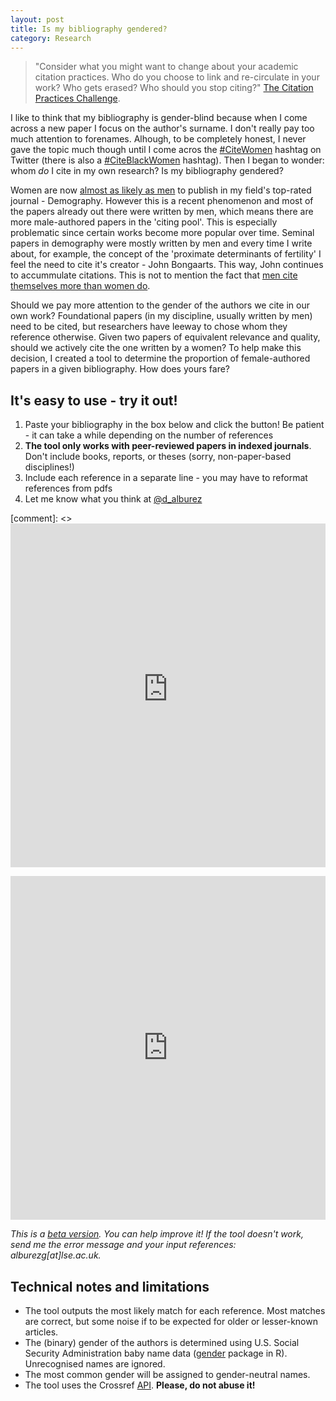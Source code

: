 ```yaml
---
layout: post
title: Is my bibliography gendered?
category: Research
---
```


> "Consider what you might want to change about your academic citation practices. Who do you choose to link and re-circulate in your work? Who gets erased? 
Who should you stop citing?" [The Citation Practices Challenge](http://www.criticalethnicstudiesjournal.org/citation-practices/).

I like to think that my bibliography is gender-blind because when I come across a new paper I focus on the author's surname. I don't really pay 
too much attention to forenames. Alhough, to be completely honest, I never gave the topic much though until I come acros the 
[#CiteWomen](https://twitter.com/hashtag/citewomen) hashtag on Twitter 
(there is also a [#CiteBlackWomen](https://twitter.com/hashtag/citeblackwomen) hashtag). Then I began to wonder: whom *do* I cite in my own research? 
Is my bibliography gendered?

Women are now [almost as likely as men](https://demotrends.org/2016/11/17/gendered-pattern-of-publication-in-demography/) to publish in my field's top-rated 
journal - Demography. However this is a recent phenomenon and most of the papers already out there were written by men, which means there are more 
male-authored papers in the 'citing pool'. This is especially problematic since certain works become more popular over time. Seminal papers in demography 
were mostly written by men and every time I write about, for example, the concept of the 'proximate determinants of fertility' I feel the need to cite 
it's creator - John Bongaarts. This way, John continues to accummulate citations. This is not to mention the fact that 
[men cite themselves more than women do](https://www.nature.com/news/men-cite-themselves-more-than-women-do-1.20176). 

Should we pay more attention to the gender of the authors we cite in our own work? Foundational papers (in my discipline, usually written by men) 
need to be cited, but researchers have leeway to chose whom they reference otherwise. Given two papers of equivalent relevance and quality, should we 
actively cite the one written by a women? To help make this decision, I created a tool to determine the proportion of female-authored papers in a given 
bibliography. How does yours fare?

## It's easy to use - try it out!

  1. Paste your bibliography in the box below and click the button! Be patient - it can take a while depending on the number of references
  2. **The tool only works with peer-reviewed papers in indexed journals**. Don't include books, reports, or theses (sorry, non-paper-based disciplines!)
  3. Include each reference in a separate line - you may have to reformat references from pdfs
  4. Let me know what you think at [@d_alburez](https://twitter.com/d_alburez)  

[comment]: <> <iframe width = "100%" height = "550px" seamless frameborder = "0" src="http://ec2-18-218-227-138.us-east-2.compute.amazonaws.com:3838/myapp/"></iframe>
<iframe width = "100%" height = "550px" seamless frameborder = "0" src="https://diego-alburez.shinyapps.io/gender/"></iframe>

*This is a [beta version](https://github.com/alburezg/gender_bibliography). You can help improve it! If the tool doesn't work, send me the error message and
your input references: alburezg[at]lse.ac.uk.*

## Technical notes and limitations

  - The tool outputs the most likely match for each reference. Most matches are correct, but some noise if to be expected for older or lesser-known articles.
  - The (binary) gender of the authors is determined using U.S. Social Security Administration baby name data ([gender](https://www.r-project.org/nosvn/pandoc/gender.html) package in R). Unrecognised names are ignored.
  - The most common gender will be assigned to gender-neutral names.
  - The tool uses the Crossref [API](https://github.com/CrossRef/rest-api-doc). **Please, do not abuse it!** 
